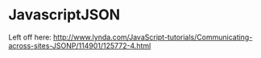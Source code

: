 # JavascriptJSON

Left off here:
http://www.lynda.com/JavaScript-tutorials/Communicating-across-sites-JSONP/114901/125772-4.html

